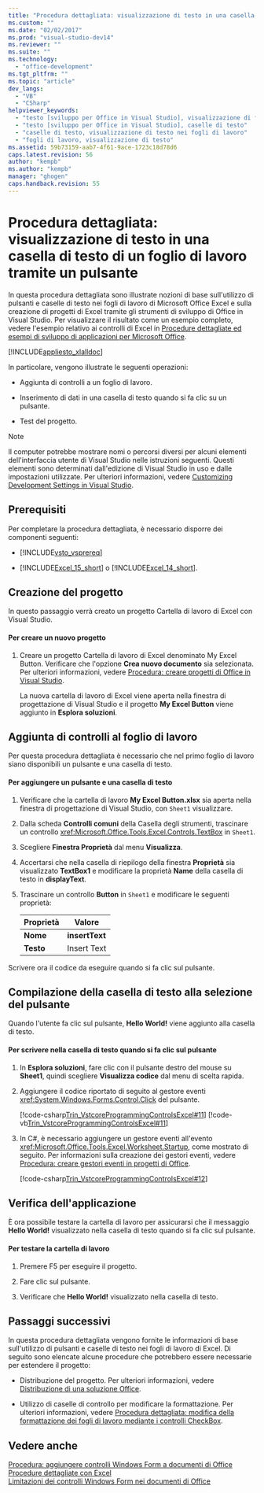 ```yaml
---
title: "Procedura dettagliata: visualizzazione di testo in una casella di testo di un foglio di lavoro tramite un pulsante | Microsoft Docs"
ms.custom: ""
ms.date: "02/02/2017"
ms.prod: "visual-studio-dev14"
ms.reviewer: ""
ms.suite: ""
ms.technology: 
  - "office-development"
ms.tgt_pltfrm: ""
ms.topic: "article"
dev_langs: 
  - "VB"
  - "CSharp"
helpviewer_keywords: 
  - "testo [sviluppo per Office in Visual Studio], visualizzazione di fogli di lavoro"
  - "testo [sviluppo per Office in Visual Studio], caselle di testo"
  - "caselle di testo, visualizzazione di testo nei fogli di lavoro"
  - "fogli di lavoro, visualizzazione di testo"
ms.assetid: 59b73159-aab7-4f61-9ace-1723c18d78d6
caps.latest.revision: 56
author: "kempb"
ms.author: "kempb"
manager: "ghogen"
caps.handback.revision: 55
---
```

# Procedura dettagliata: visualizzazione di testo in una casella di testo di un foglio di lavoro tramite un pulsante
  In questa procedura dettagliata sono illustrate nozioni di base sull'utilizzo di pulsanti e caselle di testo nei fogli di lavoro di Microsoft Office Excel e sulla creazione di progetti di Excel tramite gli strumenti di sviluppo di Office in Visual Studio.  Per visualizzare il risultato come un esempio completo, vedere l'esempio relativo ai controlli di Excel in [Procedure dettagliate ed esempi di sviluppo di applicazioni per Microsoft Office](../vsto/office-development-samples-and-walkthroughs.md).  
  
 [!INCLUDE[appliesto_xlalldoc](../vsto/includes/appliesto-xlalldoc-md.md)]  
  
 In particolare, vengono illustrate le seguenti operazioni:  
  
-   Aggiunta di controlli a un foglio di lavoro.  
  
-   Inserimento di dati in una casella di testo quando si fa clic su un pulsante.  
  
-   Test del progetto.  
  
> [!NOTE]  
>  Il computer potrebbe mostrare nomi o percorsi diversi per alcuni elementi dell'interfaccia utente di Visual Studio nelle istruzioni seguenti.  Questi elementi sono determinati dall'edizione di Visual Studio in uso e dalle impostazioni utilizzate.  Per ulteriori informazioni, vedere [Customizing Development Settings in Visual Studio](http://msdn.microsoft.com/it-it/22c4debb-4e31-47a8-8f19-16f328d7dcd3).  
  
## Prerequisiti  
 Per completare la procedura dettagliata, è necessario disporre dei componenti seguenti:  
  
-   [!INCLUDE[vsto_vsprereq](../vsto/includes/vsto-vsprereq-md.md)]  
  
-   [!INCLUDE[Excel_15_short](../vsto/includes/excel-15-short-md.md)] o [!INCLUDE[Excel_14_short](../vsto/includes/excel-14-short-md.md)].  
  
## Creazione del progetto  
 In questo passaggio verrà creato un progetto Cartella di lavoro di Excel con Visual Studio.  
  
#### Per creare un nuovo progetto  
  
1.  Creare un progetto Cartella di lavoro di Excel denominato My Excel Button.  Verificare che l'opzione **Crea nuovo documento** sia selezionata.  Per ulteriori informazioni, vedere [Procedura: creare progetti di Office in Visual Studio](../vsto/how-to-create-office-projects-in-visual-studio.md).  
  
     La nuova cartella di lavoro di Excel viene aperta nella finestra di progettazione di Visual Studio e il progetto **My Excel Button** viene aggiunto in **Esplora soluzioni**.  
  
## Aggiunta di controlli al foglio di lavoro  
 Per questa procedura dettagliata è necessario che nel primo foglio di lavoro siano disponibili un pulsante e una casella di testo.  
  
#### Per aggiungere un pulsante e una casella di testo  
  
1.  Verificare che la cartella di lavoro **My Excel Button.xlsx** sia aperta nella finestra di progettazione di Visual Studio, con `Sheet1` visualizzare.  
  
2.  Dalla scheda **Controlli comuni** della Casella degli strumenti, trascinare un controllo <xref:Microsoft.Office.Tools.Excel.Controls.TextBox> in `Sheet1`.  
  
3.  Scegliere **Finestra Proprietà** dal menu **Visualizza**.  
  
4.  Accertarsi che nella casella di riepilogo della finestra **Proprietà** sia visualizzato **TextBox1** e modificare la proprietà **Name** della casella di testo in **displayText**.  
  
5.  Trascinare un controllo **Button** in `Sheet1` e modificare le seguenti proprietà:  
  
    |Proprietà|Valore|  
    |---------------|------------|  
    |**Nome**|**insertText**|  
    |**Testo**|Insert Text|  
  
 Scrivere ora il codice da eseguire quando si fa clic sul pulsante.  
  
## Compilazione della casella di testo alla selezione del pulsante  
 Quando l'utente fa clic sul pulsante, **Hello World\!** viene aggiunto alla casella di testo.  
  
#### Per scrivere nella casella di testo quando si fa clic sul pulsante  
  
1.  In **Esplora soluzioni**, fare clic con il pulsante destro del mouse su **Sheet1**, quindi scegliere **Visualizza codice** dal menu di scelta rapida.  
  
2.  Aggiungere il codice riportato di seguito al gestore eventi <xref:System.Windows.Forms.Control.Click> del pulsante.  
  
     [!code-csharp[Trin_VstcoreProgrammingControlsExcel#11](../snippets/csharp/VS_Snippets_OfficeSP/Trin_VstcoreProgrammingControlsExcel/CS/Sheet1.cs#11)]
     [!code-vb[Trin_VstcoreProgrammingControlsExcel#11](../snippets/visualbasic/VS_Snippets_OfficeSP/Trin_VstcoreProgrammingControlsExcel/VB/Sheet1.vb#11)]  
  
3.  In C\#, è necessario aggiungere un gestore eventi all'evento <xref:Microsoft.Office.Tools.Excel.Worksheet.Startup>, come mostrato di seguito.  Per informazioni sulla creazione dei gestori eventi, vedere [Procedura: creare gestori eventi in progetti di Office](../vsto/how-to-create-event-handlers-in-office-projects.md).  
  
     [!code-csharp[Trin_VstcoreProgrammingControlsExcel#12](../snippets/csharp/VS_Snippets_OfficeSP/Trin_VstcoreProgrammingControlsExcel/CS/Sheet1.cs#12)]  
  
## Verifica dell'applicazione  
 È ora possibile testare la cartella di lavoro per assicurarsi che il messaggio **Hello World\!** visualizzato nella casella di testo quando si fa clic sul pulsante.  
  
#### Per testare la cartella di lavoro  
  
1.  Premere F5 per eseguire il progetto.  
  
2.  Fare clic sul pulsante.  
  
3.  Verificare che **Hello World\!** visualizzato nella casella di testo.  
  
## Passaggi successivi  
 In questa procedura dettagliata vengono fornite le informazioni di base sull'utilizzo di pulsanti e caselle di testo nei fogli di lavoro di Excel.  Di seguito sono elencate alcune procedure che potrebbero essere necessarie per estendere il progetto:  
  
-   Distribuzione del progetto.  Per ulteriori informazioni, vedere [Distribuzione di una soluzione Office](../vsto/deploying-an-office-solution.md).  
  
-   Utilizzo di caselle di controllo per modificare la formattazione.  Per ulteriori informazioni, vedere [Procedura dettagliata: modifica della formattazione dei fogli di lavoro mediante i controlli CheckBox](../vsto/walkthrough-changing-worksheet-formatting-using-checkbox-controls.md).  
  
## Vedere anche  
 [Procedura: aggiungere controlli Windows Form a documenti di Office](../vsto/how-to-add-windows-forms-controls-to-office-documents.md)   
 [Procedure dettagliate con Excel](../vsto/walkthroughs-using-excel.md)   
 [Limitazioni dei controlli Windows Form nei documenti di Office](../vsto/limitations-of-windows-forms-controls-on-office-documents.md)  
  
  